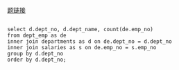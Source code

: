 [题链接](https://www.nowcoder.com/practice/6a62b6c0a7324350a6d9959fa7c21db3?tpId=82&&tqId=29774&rp=1&ru=/ta/sql&qru=/ta/sql/question-ranking)

```shell

select d.dept_no, d.dept_name, count(de.emp_no) 
from dept_emp as de
inner join departments as d on de.dept_no = d.dept_no
inner join salaries as s on de.emp_no = s.emp_no 
group by d.dept_no
order by d.dept_no;
```